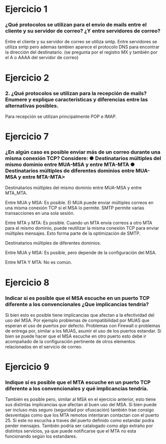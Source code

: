 <h1>Ejercicio 1</h1>
<h3>¿Qué protocolos se utilizan para el envío de mails entre el cliente y su servidor de
correo? ¿Y entre servidores de correo?
</h3>

Entre el cliente y su servidor de correo se utiliza smtp.
Entre servidores se utiliza smtp pero ademas tambien aparece el protocolo DNS para encontrar la dirección del destinatario.
(se pregunta por el registro MX y también por el A o AAAA del servidor de correo)

<h1>Ejercicio 2</h1>
<h3>
2. ¿Qué protocolos se utilizan para la recepción de mails? Enumere y explique
características y diferencias entre las alternativas posibles.
</h3>
Para recepción se utilizan principalmente POP e IMAP.


<h1>Ejercicio 7</h1>
<h3>¿En algún caso es posible enviar más de un correo durante una misma conexión TCP?
Considere:
● Destinatarios múltiples del mismo dominio entre MUA-MSA y entre MTA-MTA
● Destinatarios múltiples de diferentes dominios entre MUA-MSA y entre
MTA-MTA></h3>


Destinatarios múltiples del mismo dominio entre MUA-MSA y entre MTA_MTA.

Entre MUA y MSA:
Es posible. El MUA puede enviar múltiples correos en una misma conexión TCP si el MSA lo permite. SMTP permite varias transacciones en una sola sesión.

Entre MTA y MTA:
Es posible. Cuando un MTA envía correos a otro MTA para el mismo dominio, puede reutilizar la misma conexión TCP para enviar múltiples mensajes. Esto forma parte de la optimización de SMTP.

Destinatarios múltiples de diferentes dominios.

Entre MUA y MSA:
Es posible, pero depende de la configuración del MSA. 

Entre MTA Y MTA:
No es común.

<h1>Ejercicio 8</h1>
<h3>Indicar si es posible que el MSA escuche en un puerto TCP diferente a los convencionales ¿Que implicancias tendría?</h3>

Si bien esto es posible tiene implicancias que afectan a la efectividad del uso del MSA. Por ejemplo problemas de compatibilidad por MUAS que esperan el uso de puertos por defecto. Problemas con Firewall o problemas de entrega por, similar a los MUAS, asumir el uso de los puertos estandar. 
Si bien se puede hacer que el MSA escuche en otro puerto esto debe ir acompañado de la configuración pertinente de otros elementos relacionados en el servicio de correo.

<h1>Ejercicio 9</h1>
<h3>Indique sí es posible que el MTA escuche en un puerto TCP diferente a los
convencionales y qué implicancias tendría.</h3>
También es posible pero, similar al MSA en el ejercicio anterior, esto tiene sus distintas implicancias que afectan al buen uso del MSA. 
Si bien puede ser incluso más seguro (seguridad por ofuscación) también trae consigo desventajas como que los MTA remotos intentaran contactan con el puerto 25. Si este no escucha a traves del puerto definido como estandar podra perder mensajes.
También podría ser catalogado como algo extraño por distintos servicios, ya que puede notificarse que el MTA no esta funcionando según los estandares.
